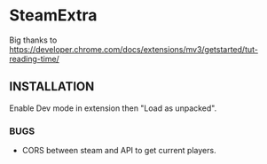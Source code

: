 # SteamExtra
Big thanks to https://developer.chrome.com/docs/extensions/mv3/getstarted/tut-reading-time/

## INSTALLATION
Enable Dev mode in extension then "Load as unpacked".

### BUGS
- CORS between steam and API to get current players. 
